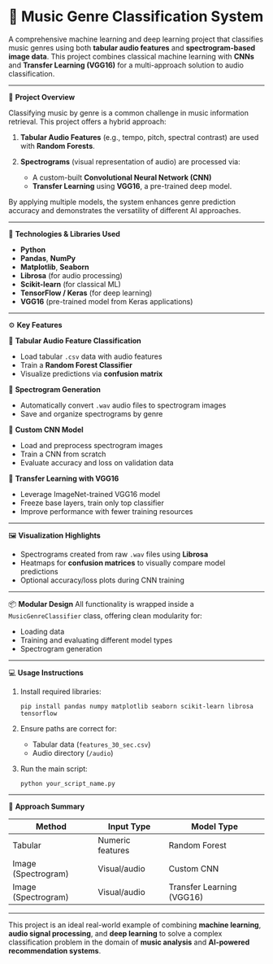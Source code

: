 # 🎵 **Music Genre Classification System**
A comprehensive machine learning and deep learning project that classifies music genres using both **tabular audio features** and **spectrogram-based image data**. This project combines classical machine learning with **CNNs** and **Transfer Learning (VGG16)** for a multi-approach solution to audio classification.

---

📌 **Project Overview**

Classifying music by genre is a common challenge in music information retrieval. This project offers a hybrid approach:

1. **Tabular Audio Features** (e.g., tempo, pitch, spectral contrast) are used with **Random Forests**.
2. **Spectrograms** (visual representation of audio) are processed via:

   * A custom-built **Convolutional Neural Network (CNN)**
   * **Transfer Learning** using **VGG16**, a pre-trained deep model.

By applying multiple models, the system enhances genre prediction accuracy and demonstrates the versatility of different AI approaches.

---

🧠 **Technologies & Libraries Used**

* **Python**
* **Pandas**, **NumPy**
* **Matplotlib**, **Seaborn**
* **Librosa** (for audio processing)
* **Scikit-learn** (for classical ML)
* **TensorFlow / Keras** (for deep learning)
* **VGG16** (pre-trained model from Keras applications)

---

⚙️ **Key Features**

🔸 **Tabular Audio Feature Classification**

* Load tabular `.csv` data with audio features
* Train a **Random Forest Classifier**
* Visualize predictions via **confusion matrix**

🔸 **Spectrogram Generation**

* Automatically convert `.wav` audio files to spectrogram images
* Save and organize spectrograms by genre

🔸 **Custom CNN Model**

* Load and preprocess spectrogram images
* Train a CNN from scratch
* Evaluate accuracy and loss on validation data

🔸 **Transfer Learning with VGG16**

* Leverage ImageNet-trained VGG16 model
* Freeze base layers, train only top classifier
* Improve performance with fewer training resources

---

🖼️ **Visualization Highlights**

* Spectrograms created from raw `.wav` files using **Librosa**
* Heatmaps for **confusion matrices** to visually compare model predictions
* Optional accuracy/loss plots during CNN training

---

📦 **Modular Design**
All functionality is wrapped inside a `MusicGenreClassifier` class, offering clean modularity for:

* Loading data
* Training and evaluating different model types
* Spectrogram generation

---

💻 **Usage Instructions**

1. Install required libraries:

   ```
   pip install pandas numpy matplotlib seaborn scikit-learn librosa tensorflow
   ```

2. Ensure paths are correct for:

   * Tabular data (`features_30_sec.csv`)
   * Audio directory (`/audio`)

3. Run the main script:

   ```
   python your_script_name.py
   ```

---

🔬 **Approach Summary**

| Method              | Input Type       | Model Type                |
| ------------------- | ---------------- | ------------------------- |
| Tabular             | Numeric features | Random Forest             |
| Image (Spectrogram) | Visual/audio     | Custom CNN                |
| Image (Spectrogram) | Visual/audio     | Transfer Learning (VGG16) |

---

This project is an ideal real-world example of combining **machine learning**, **audio signal processing**, and **deep learning** to solve a complex classification problem in the domain of **music analysis** and **AI-powered recommendation systems**.
